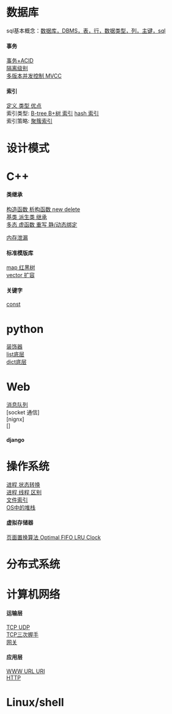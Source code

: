 # 数据库<br/>
sql基本概念：[数据库，DBMS，表，行，数据类型，列，主键，sql](https://github.com/3151731373/common_knowledge/blob/master/database/sql%20%E5%9F%BA%E6%9C%AC%E6%A6%82%E5%BF%B5)<br/>
#### 事务<br/>
[事务+ACID](https://github.com/3151731373/common_knowledge/blob/master/database/%E4%BA%8B%E7%89%A9%2BACID)<br/>
[隔离级别](https://github.com/3151731373/common_knowledge/blob/master/database/%E9%9A%94%E7%A6%BB%E7%BA%A7%E5%88%AB)<br/>
[多版本并发控制 MVCC](https://github.com/3151731373/common_knowledge/blob/master/database/%E5%A4%9A%E7%89%88%E6%9C%AC%E5%B9%B6%E5%8F%91%E6%8E%A7%E5%88%B6%EF%BC%88MVCC%EF%BC%89)<br/>
#### 索引<br/>
[定义 类型 优点](https://github.com/3151731373/common_knowledge/blob/master/database/%E5%AE%9A%E4%B9%89%20%E7%B1%BB%E5%9E%8B%20%E4%BC%98%E7%82%B9)<br/>
索引类型: 
[B-tree B+树 索引](https://github.com/3151731373/common_knowledge/blob/master/database/B-Tree%20B%2Btree)
[hash 索引](https://github.com/3151731373/common_knowledge/blob/master/database/hash%20%E7%B4%A2%E5%BC%95)<br/>
索引策略: [聚簇索引]()<br/>

# 设计模式<br/>

# C++<br/>

#### 类继承<br/>
[构造函数 析构函数 new delete](https://github.com/3151731373/common_knowledge/blob/master/c%2B%2B/%E6%9E%84%E9%80%A0%E5%87%BD%E6%95%B0%20%E6%9E%90%E6%9E%84%E5%87%BD%E6%95%B0%20new%20delete)<br/>
[基类 派生类 继承](https://github.com/3151731373/common_knowledge/blob/master/c++/%E5%9F%BA%E7%B1%BB%20%E6%B4%BE%E7%94%9F%E7%B1%BB%20%E7%BB%A7%E6%89%BF)<br/>
[多态 虚函数 重写 静/动态绑定](https://github.com/3151731373/common_knowledge/blob/master/c%2B%2B/%E5%A4%9A%E6%80%81%20%E8%99%9A%E5%87%BD%E6%95%B0%20%E9%87%8D%E5%86%99%20%E9%9D%99%E5%8A%A8%E6%80%81%E7%BB%91%E5%AE%9A)<br/>

[内存泄漏]()<br/>

#### 标准模版库<br/>
[map 红黑树]()<br/>
[vector 扩容]()<br/>

#### 关键字<br/>
[const](https://github.com/3151731373/common_knowledge/blob/master/c%2B%2B/const)<br/>

# python<br/>
[装饰器]()<br/>
[list底层]()<br/>
[dict底层]()<br/>

# Web<br/>
[消息队列]()<br/>
[socket 通信]<br/>
[nignx]<br/>
[]
#### django<br/>

# 操作系统<br/>
[进程 状态转换]()<br/>
[进程 线程 区别]()<br/>
[文件索引]()<br/>
[OS中的堆栈]()<br/>
#### 虚拟存储器<br/>
[页面置换算法 Optimal FIFO LRU Clock](https://github.com/3151731373/common_knowledge/blob/master/operating%20system/%E9%A1%B5%E9%9D%A2%E7%BD%AE%E6%8D%A2%E7%AE%97%E6%B3%95%20Optimal%20FIFO%20LRU%20Clock)

# 分布式系统<br/>

# 计算机网络<br/>
#### 运输层<br/>
[TCP UDP]()<br/>
[TCP三次握手]()<br/>
[网关]()<br/>

#### 应用层<br>
[WWW URL URI]()<br>
[HTTP]()<br>

# Linux/shell<br/>
